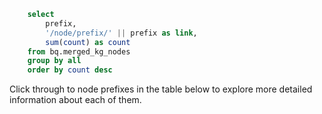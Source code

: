 
```sql nodes_by_prefix
    select 
        prefix,
        '/node/prefix/' || prefix as link,
        sum(count) as count
    from bq.merged_kg_nodes
    group by all
    order by count desc
```
Click through to node prefixes in the table below to explore more detailed information about each of them.

<DataTable 
    data={nodes_by_prefix} 
    search=true
    link=link 
    title='Nodes by Prefix' />
